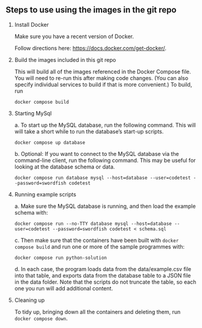## Steps to use using the images in the git repo

1. Install Docker

    Make sure you have a recent version of Docker. 

    Follow directions here: https://docs.docker.com/get-docker/.
2. Build the images included in this git repo
    
    This will build all of the images referenced in the Docker Compose file. You will need to re-run this after making code changes. (You can also specify individual services to build if that is more convenient.) To build, run 
    ```
    docker compose build
    ```

3. Starting MySql

    a. To start up the MySQL database, run the following command. This will will take a short while to run the database’s start-up scripts.
    ```
    docker compose up database
    ```

    b. Optional: If you want to connect to the MySQL database via the command-line client, run the following command. This may be useful for looking at the database schema or data.
    ```
    docker compose run database mysql --host=database --user=codetest --password=swordfish codetest
    ```

4. Running example scripts

    a. Make sure the MySQL database is running, and then load the example schema with:
    ```
    docker compose run --no-TTY database mysql --host=database --user=codetest --password=swordfish codetest < schema.sql
    ```

    c. Then make sure that the containers have been built with `docker compose build` and run one or more of the sample programmes with:
    ```
    docker compose run python-solution
    ```
    d. In each case, the program loads data from the data/example.csv file into that table, and exports data from the database table to a JSON file in the data folder. Note that the scripts do not truncate the table, so each one you run will add additional content.

5. Cleaning up

    To tidy up, bringing down all the containers and deleting them, run `docker compose down`.
